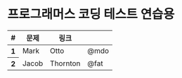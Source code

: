 <h1>프로그래머스 코딩 테스트 연습용</h1>

<table>
   <tr>
      <th scope="col">#</th>
      <th scope="col">문제</th>
      <th scope="col">링크</th>
    </tr>
   
   <tbody>
    <tr>
      <th scope="row">1</th>
      <td>Mark</td>
      <td>Otto</td>
      <td>@mdo</td>
    </tr>
    <tr>
      <th scope="row">2</th>
      <td>Jacob</td>
      <td>Thornton</td>
      <td>@fat</td>
    </tr>
  </tbody>
  
  
</table>
